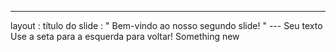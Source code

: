---
 layout : título do slide
 : " Bem-vindo ao nosso segundo slide! " 
--- Seu texto Use a seta para a esquerda para voltar!
Something new
